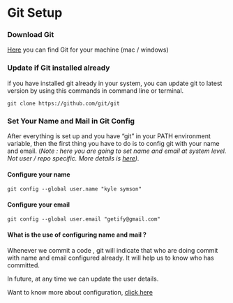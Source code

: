 # Git Setup

### Download Git

[Here](https://git-scm.com/downloads) you can find Git for your machine \(mac / windows\) 

### Update if Git installed already

if you have installed git already in your system, you can update git to latest version by using this commands in command line or terminal.

```text
git clone https://github.com/git/git
```

### Set Your Name and Mail in Git Config

After everything is set up and you have “git” in your PATH environment variable, then the first thing you have to do is to config git with your name and email. \(_Note : here you are going to set name and email at system level. Not user / repo specific. More details is_ [_here_](git-config.md)_\)._

#### Configure your name

```text
git config --global user.name "kyle symson"
```

#### Configure your email 

```text
git config --global user.email "getify@gmail.com"
```

#### What is the use of configuring name and mail ?

Whenever we commit a code , git will indicate that who are doing commit with name and email configured already. It will help us to know who has committed.

In future, at any time we can update the user details.

Want to know more about configuration, [click here](git-config.md) 

